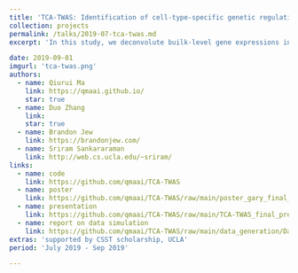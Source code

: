 ```yaml
---
title: 'TCA-TWAS: Identification of cell-type-specific genetic regulation of gene expression for transcriptome-wide association studies' 
collection: projects
permalink: /talks/2019-07-tca-twas.md
excerpt: 'In this study, we deconvolute builk-level gene expressions into cell-type-specific gene expressions with cell-type weights using bayesian models, circumventing the centrifusion that traditional methods require to acqure cell-type specific gene expressions. We then associate specific gene expressions with phenotypes on UKBiobank blood tissue data.'

date: 2019-09-01
imgurl: 'tca-twas.png' 
authors:
  - name: Qiurui Ma
    link: https://qmaai.github.io/
    star: true
  - name: Duo Zhang
    link: 
    star: true
  - name: Brandon Jew
    link: https://brandonjew.com/
  - name: Sriram Sankararaman
    link: http://web.cs.ucla.edu/~sriram/
links:
  - name: code
    link: https://github.com/qmaai/TCA-TWAS
  - name: poster
    link: https://github.com/qmaai/TCA-TWAS/raw/main/poster_gary_final_version.pdf
  - name: presentation
    link: https://github.com/qmaai/TCA-TWAS/raw/main/TCA-TWAS_final_presentation1.pdf
  - name: report on data simulation
    link: https://github.com/qmaai/TCA-TWAS/raw/main/data_generation/Data_Simulation_with_heritability_and_overlapping_effect_size_snps_control%20(1).pdf
extras: 'supported by CSST scholarship, UCLA'
period: 'July 2019 - Sep 2019'

---
```

